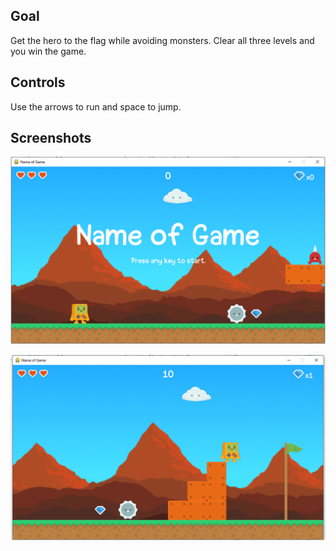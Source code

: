 ## Goal

Get the hero to the flag while avoiding monsters. Clear all three levels and you win the game.

## Controls

Use the arrows to run and space to jump.

## Screenshots

![Title screen](https://raw.githubusercontent.com/joncoop/my-platformer-game/main/screenshots/title_screen.png)

![Play screen](https://raw.githubusercontent.com/joncoop/my-platformer-game/main/screenshots/play_screen.png)
